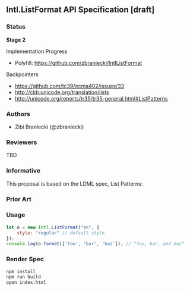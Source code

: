 ## Intl.ListFormat API Specification [draft]

### Status

__Stage 2__

Implementation Progress

 * Polyfill: https://github.com/zbraniecki/IntlListFormat

Backpointers

* https://github.com/tc39/ecma402/issues/33
* http://cldr.unicode.org/translation/lists
* http://unicode.org/reports/tr35/tr35-general.html#ListPatterns

### Authors

 * Zibi Braniecki (@zbraniecki)

### Reviewers

TBD

### Informative

This proposal is based on the LDML spec, List Patterns:


### Prior Art


### Usage

```javascript
let o = new Intl.ListFormat("en", {
    style: "regular" // default style
});
console.log(o.format(['foo', 'bar', 'baz']); // "foo, bar, and baz"
```

### Render Spec

```bash
npm install
npm run build
open index.html
```
